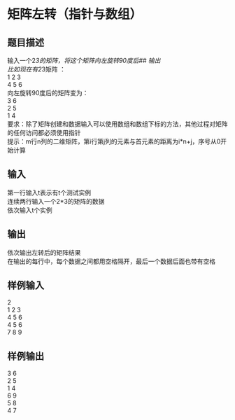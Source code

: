 # 矩阵左转（指针与数组）  
  
 ## 题目描述  
 输入一个2*3的矩阵，将这个矩阵向左旋转90度后## 输出  
 比如现在有2*3矩阵 ：  
 1 2 3  
 4 5 6  
 向左旋转90度后的矩阵变为：  
 3 6  
 2 5  
 1 4  
 要求：除了矩阵创建和数据输入可以使用数组和数组下标的方法，其他过程对矩阵的任何访问都必须使用指针  
 提示：m行n列的二维矩阵，第i行第j列的元素与首元素的距离为i*n+j，序号从0开始计算  
   
 ## 输入  
 第一行输入t表示有t个测试实例  
 连续两行输入一个2*3的矩阵的数据  
 依次输入t个实例  
   
 ## 输出  
 依次输出左转后的矩阵结果  
 在输出的每行中，每个数据之间都用空格隔开，最后一个数据后面也带有空格  
  
 ## 样例输入  
 2  
 1 2 3  
 4 5 6  
 4 5 6  
 7 8 9  
 ## 样例输出  
 3 6  
 2 5  
 1 4  
 6 9  
 5 8  
 4 7  
   
  
